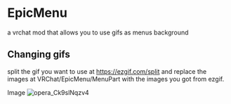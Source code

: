 # EpicMenu
a vrchat mod that allows you to use gifs as menus background
## Changing gifs
split the gif you want to use at https://ezgif.com/split and replace the images at VRChat/EpicMenu/MenuPart with the images you got from ezgif.

Image
![opera_Ck9slNqzv4](https://user-images.githubusercontent.com/83903616/209254052-2a64ef0f-6228-41be-ad8a-b6a7d1445c14.png)
